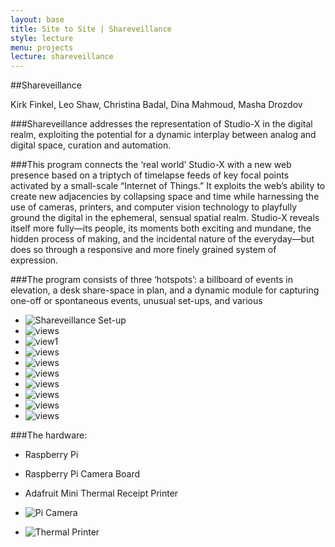 ```yaml
---
layout: base
title: Site to Site | Shareveillance
style: lecture
menu: projects
lecture: shareveillance
---
```

##Shareveillance

Kirk Finkel, Leo Shaw, Christina Badal, Dina Mahmoud, Masha Drozdov

###Shareveillance addresses the representation of Studio-X in the digital realm, exploiting the potential for a dynamic interplay between analog and digital space, curation and automation.      

###This program connects the ‘real world’ Studio-X with a new web presence based on a triptych of timelapse feeds of key focal points activated by a small-scale “Internet of Things.” It exploits the web’s ability to create new adjacencies by collapsing space and time while harnessing the use of cameras, printers, and computer vision technology to playfully ground the digital in the ephemeral, sensual spatial realm. Studio-X reveals itself more fully—its people, its moments both exciting and mundane, the hidden process of making, and the incidental nature of the everyday—but does so through a responsive and more finely grained system of expression. 

###The program consists of three ‘hotspots’: a billboard of events in elevation, a desk share-space in plan, and a dynamic module for capturing one-off or spontaneous events, unusual set-ups, and various

* ![Shareveillance Set-up](https://raw.github.com/site2site/shareveillance/master/images/S2S_Shareveillance_Setup.png)
* ![views](https://raw.github.com/site2site/shareveillance/master/images/10.10_site2site_intro.gif)
* ![view1](https://raw.github.com/site2site/shareveillance/master/images/10.15_s2s_interface-01.png) 
* ![views](https://raw.github.com/site2site/shareveillance/master/images/10.15_s2s_interface-02.png) 
* ![views](https://raw.github.com/site2site/shareveillance/master/images/10.15_s2s_interface-03.png) 
* ![views](https://raw.github.com/site2site/shareveillance/master/images/10.15_s2s_interface-04.png) 
* ![views](http://i.imgur.com/cDqDAyW.gif)
* ![views](http://i.imgur.com/PjhxHDn.jpg)
* ![views](http://i.imgur.com/g5iy7uR.gif)
* ![views](https://raw.github.com/site2site/shareveillance/master/images/10.15_s2s_interface-04.png) 

###The hardware:
* Raspberry Pi
* Raspberry Pi Camera Board
* Adafruit Mini Thermal Receipt Printer

* ![Pi Camera](https://raw.github.com/site2site/shareveillance/master/images/S2S-Xavatar-4.png)
* ![Thermal Printer](https://raw.github.com/site2site/shareveillance/master/images/S2S-Xavatar-5.png)






